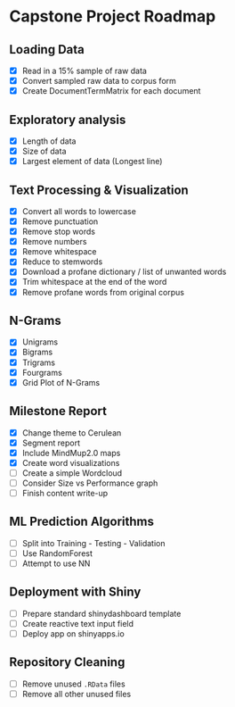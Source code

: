 # Capstone Project Roadmap

## Loading Data
- [x] Read in a 15% sample of raw data 
- [x] Convert sampled raw data to corpus form
- [x] Create DocumentTermMatrix for each document

## Exploratory analysis
- [x] Length of data
- [x] Size of data
- [x] Largest element of data (Longest line)

## Text Processing & Visualization
- [x] Convert all words to lowercase
- [x] Remove punctuation
- [x] Remove stop words
- [x] Remove numbers
- [x] Remove whitespace
- [x] Reduce to stemwords
- [x] Download a profane dictionary / list of unwanted words
- [x] Trim whitespace at the end of the word
- [x] Remove profane words from original corpus

## N-Grams
- [x] Unigrams
- [x] Bigrams
- [x] Trigrams
- [x] Fourgrams
- [x] Grid Plot of N-Grams

## Milestone Report
- [x] Change theme to Cerulean
- [x] Segment report
- [x] Include MindMup2.0 maps
- [x] Create word visualizations
- [ ] Create a simple Wordcloud
- [ ] Consider Size vs Performance graph
- [ ] Finish content write-up

## ML Prediction Algorithms
- [ ] Split into Training - Testing - Validation
- [ ] Use RandomForest
- [ ] Attempt to use NN

## Deployment with Shiny
- [ ] Prepare standard shinydashboard template
- [ ] Create reactive text input field
- [ ] Deploy app on shinyapps.io

## Repository Cleaning
- [ ] Remove unused `.RData` files
- [ ] Remove all other unused files